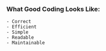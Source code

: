 ### What Good Coding Looks Like:
    - Correct
    - Efficient
    - Simple
    - Readable
    - Maintainable